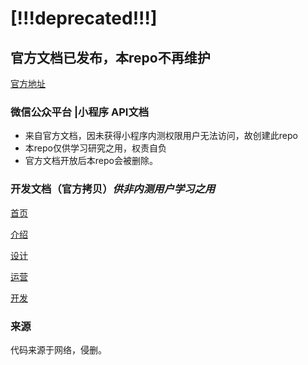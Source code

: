 
# [!!!deprecated!!!]


## 官方文档已发布，本repo不再维护


[官方地址](https://mp.weixin.qq.com/debug/wxadoc/dev/index.html) 


### 微信公众平台 |小程序 API文档

- 来自官方文档，因未获得小程序内测权限用户无法访问，故创建此repo
- 本repo仅供学习研究之用，权责自负
- 官方文档开放后本repo会被删除。


### 开发文档（官方拷贝）*供非内测用户学习之用*

[首页](http://jiji262.github.io/weapp-docs/index.html)

[介绍](http://jiji262.github.io/weapp-docs/introduction/index.html)

[设计](http://jiji262.github.io/weapp-docs/design/index.html)

[运营](http://jiji262.github.io/weapp-docs/product/index.html)

[开发](http://jiji262.github.io/weapp-docs/api/index.html)

### 来源

代码来源于网络，侵删。

